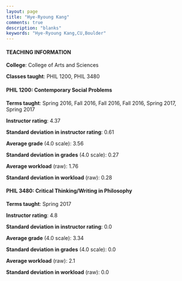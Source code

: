 ```yaml
---
layout: page
title: "Hye-Ryoung Kang" 
comments: true
description: "blanks"
keywords: "Hye-Ryoung Kang,CU,Boulder"
---
```

<head>
<script src="https://ajax.googleapis.com/ajax/libs/jquery/2.1.3/jquery.min.js"></script>
<script src="https://dl.dropboxusercontent.com/s/pc42nxpaw1ea4o9/highcharts.js?dl=0"></script>
<!-- <script src="../assets/js/highcharts.js"></script> -->
<style type="text/css">@font-face {
	font-family: "Bebas Neue";
	src: url(https://www.filehosting.org/file/details/544349/BebasNeue Regular.otf) format("opentype");
	}
	h1.Bebas { 
		font-family: "Bebas Neue", Verdana, Tahoma;
	}
</style>
</head>
	   
#### TEACHING INFORMATION

**College**: College of Arts and Sciences

**Classes taught**: PHIL 1200, PHIL 3480

#### PHIL 1200: Contemporary Social Problems

**Terms taught**: Spring 2016, Fall 2016, Fall 2016, Fall 2016, Spring 2017, Spring 2017

**Instructor rating**: 4.37

**Standard deviation in instructor rating**: 0.61

**Average grade** (4.0 scale): 3.56

**Standard deviation in grades** (4.0 scale): 0.27

**Average workload** (raw): 1.76

**Standard deviation in workload** (raw): 0.28

#### PHIL 3480: Critical Thinking/Writing in Philosophy

**Terms taught**: Spring 2017

**Instructor rating**: 4.8

**Standard deviation in instructor rating**: 0.0

**Average grade** (4.0 scale): 3.34

**Standard deviation in grades** (4.0 scale): 0.0

**Average workload** (raw): 2.1

**Standard deviation in workload** (raw): 0.0

